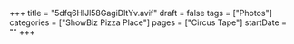 +++
title = "5dfq6HlJl58GagiDltYv.avif"
draft = false
tags = ["Photos"]
categories = ["ShowBiz Pizza Place"]
pages = ["Circus Tape"]
startDate = ""
+++
